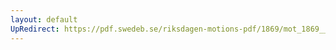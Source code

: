 ```yaml
---
layout: default
UpRedirect: https://pdf.swedeb.se/riksdagen-motions-pdf/1869/mot_1869__fk__00032.pdf
---
```

